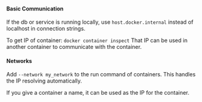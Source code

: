 
#### Basic Communication
If the db or service is running locally, use `host.docker.internal` instead of localhost in connection strings.

To get IP of container: 
`docker container inspect`
That IP can be used in another container to communicate with the container.

#### Networks
Add `--network my_network` to the run command of containers.
This handles the IP resolving automatically.

If you give a container a name, it can be used as the IP for the container.
